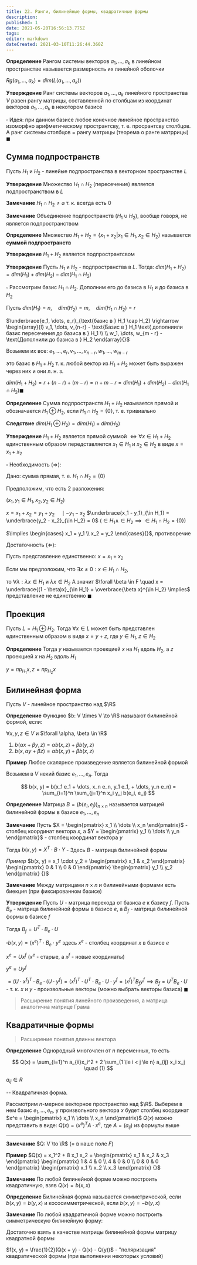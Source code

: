 ```yaml
---
title: 22. Ранги, билинейные формы, квадратичные формы
description: 
published: 1
date: 2021-05-20T16:56:13.775Z
tags: 
editor: markdown
dateCreated: 2021-03-10T11:26:44.360Z
---
```


**Определение** Рангом системы векторов $a_1, \dots, a_k$ в линейном пространстве называется размерность их линейной оболочки

$Rg(a_1, \dots, a_k) = dim(L(a_1, \dots, a_k))$

**Утверждение** Ранг системы векторов $a_1, \dots, a_k$ линейного пространства $V$ равен рангу матрицы, составленной по столбцам из координат векторов $a_1, \dots, a_k$ в некотором базисе

$\square$ Идея: при данном базисе любое конечное линейное пространство изоморфно арифметическому пространтсву, т. е. просрантсву столбцов. А ранг системы столбцов $=$ рангу матрицы (теорема о ранге матррицы) $\blacksquare$

## Сумма подпространств

Пусть $H_1$ и $H_2$ - линейые подпространства в векторном пространстве $L$

**Утверждение** Множество $H_1 \cap H_2$ (пересечение) является подпространством в $L$

**Замечание** $H_1 \cap H_2 \not= \varnothing$ т. к. всегда есть $0$

**Замечание** Объединение подпространств ($H_1 \cup H_2$), вообще говоря, не является подпространством

**Определение** Множество $H_1 + H_2 = \{x_1 + x_2 | x_1 \in H_1, x_2 \in H_2\}$ называется **суммой подпространств**

**Утверждение** $H_1 + H_2$ является подпространтсвом

**Утверждение** Пусть $H_1$ и $H_2$ - подпространства в $L$. Тогда: $dim(H_1 + H_2) = dim(H_1) + dim(H_2) - dim(H_1 \cap H_2)$

$\square$ Рассмотрим базис $H_1 \cap H_2$. Дополним его до базиса в $H_1$ и до базиса в $H_2$

Пусть $dim(H_1) = n, \quad dim(H_2) = m, \quad dim(H_1 \cap H_2) = r$

$\underbrace{e_1, \dots, e_r}_{\text{базис в } H_1 \cap H_2} \rightarrow
\begin{array}{l}
v_1, \dots, v_{n-r} - \text{Базис в } H_1 \text{ дополниили базис пересечения до базиса в } H_1
\\
\\
w_1, \dots, w_{m - r} - \text{Дополнили до базиса в } H_2
\end{array}{}$

Возьмем их все: $e_1, \dots, e_r, v_1, \dots, v_{n-r}, w_1, \dots, w_{m - r}{}$

это базис в $H_1 + H_2$ т. к. любой вектор из $H_1 + H_2$ может быть выражен через них и они л. н. з.

$dim(H_1 + H_2) = r + (n - r) + (m - r) = n + m - r = dim(H_1) + dim(H_2) - dim(H_1 \cap H_2) \blacksquare$

**Определение** Сумма подпространств $H_1 + H_2$ называется прямой и обозначается $H_1 \oplus H_2$, если $H_1 \cap H_2 = \{0\}$, т. е. тривиально

**Следствие** $dim(H_1 \oplus H_2) = dim(H_1) + dim(H_2)$

**Утверждение** $H_1 + H_2$ является прямой суммой $\iff \forall x \in H_1 + H_2$ единственным образом передставляется $x_1 \in H_1$ и $x_2 \in H_2$ в виде $x = x_1 + x_2$

$\square$ Необходимость ($\Rightarrow$):

Дано: сумма прямая, т. е. $H_1 \cap H_2 = \{0\} {}$

Предположим, что есть 2 разложения:

($x_1, y_1 \in H_1, x_2, y_2 \in H_2$)

$x = x_1 + x_2 = y_1 + y_2 \quad \mid -y_1 -x_2$ 
$\underbrace{x_1 - y_1}_{\in H_1} = \underbrace{y_2 - x_2}_{\in H_2} = 0$ ($\in H_1 \land \in H_2 \implies \in H_1 \cap H_2 = \{0\}$)

$\implies \begin{cases}
x_1 = y_1 \\
x_2 = y_2
\end{cases}{}$, противоречие

Достаточность ($\Leftarrow$):

Пусть представление единственно: $x = x_1 + x_2$

Если мы предположим, что $\exists x \not= 0: x \in H_1 \cap H_2$, 

то $\forall \lambda: \lambda x \in H_1$ и $\lambda x \in H_2$
А значит $\forall \beta \in F \quad x = \underbrace{(1 - \beta)x}_{\in H_1} + \overbrace{\beta x}^{\in H_2} \implies$ представление не единственно $\blacksquare$

## Проекция

Пусть $L = H_1 \oplus H_2$. Тогда $\forall x \in L$ может быть представлен единственным образом в виде $x = y + z$, где $y \in H_1, z \in H_2$

**Определение** Тогда $y$ называется проекцией $x$ на $H_1$ вдоль $H_2$, а $z$ проекцией $x$ на $H_2$ вдоль $H_1$

$y = пр_{H_1} x, z = пр_{H_2} x$

## Билинейная форма

Пусть $V$ - линейное пространство над $\R$

**Определение** Функцию $b: V \times V \to \R$ называют билинейной формой, если:

$\forall x, y, z \in V$ и $\forall \alpha, \beta \in \R$
1. $b(\alpha x + \beta y, z) = \alpha b(x, z) + \beta b(y, z)$
2. $b(x, \alpha y + \beta z) = \alpha b(x, y) + \beta b(x, z)$

**Пример** Любое скалярное произведение является билинейной формой

Возьмем в $V$ некий базис $e_1, \dots, e_n$. Тогда

$$
b(x, y) = b(x_1 e_1 + \dots, x_n e_n, y_1 e_1, + \dots, y_n e_n) = \sum_{i=1}^n \sum_{j=1}^n x_i y_j b(e_i, e_j)
$$

**Определение** Матрица $B = (b(e_i, e_j))_{n \times n}$ называется матрицей билинейной формы в базисе $e_1, \dots, e_n$

**Замечание** Пусть $X = \begin{pmatrix}
x_1 \\
\dots \\
x_n
\end{pmatrix}$ - столбец координат вектора $x$, а $Y = \begin{pmatrix}
y_1 \\
\dots \\
y_n
\end{pmatrix}$ - столбец координат вектора $y$

Тогда $b(x, y) = X^T \cdot B \cdot Y$ - Здесь $B$ - матрица билинейной формы

*Пример* $b(x, y) = x_1 \cdot y_2 = \begin{pmatrix}
x_1 & x_2
\end{pmatrix} \begin{pmatrix}
0 & 1 \\
0 & 0
\end{pmatrix} \begin{pmatrix}
y_1 \\
y_2
\end{pmatrix} {}$

**Замечание** Между матрицами $n \times n$ и билинейными формами есть биекция (при фиксированном базисе)

**Утверждение** Пусть $U$ - матрица перехода от базиса $e$ к базису $f$. Пусть $B_е$ - матрица билинейной формы в базисе $e$, а $B_f$ - матрица билинейной формы в базисе $f$

Тогда $B_f = U^T \cdot B_e \cdot U$

$\square b(x, y) = (x^e)^T \cdot B_e \cdot y^e$ здесь $x^e$ - столбец координат $x$ в базисе $e$

$x^e = U x^f$ ($x^e$ - старые, а $x^f$ - новые координаты)

$y^e = Uy^f$

$= (U \cdot x^f)^T \cdot B_e \cdot (U \cdot y^f) = (x^f)^T \cdot U^T \cdot B_e \cdot U \cdot y^f = (x^f)^T B_f y^f \implies B_f = U^T B_e \cdot U$ - т. к. $x$ и $y$ - произвольные векторы (можно выбрать векторы базиса) $\blacksquare$

> Расширение понятия линейного произведения, а матрица аналогична матрице Грама

## Квадратичные формы

> Расширение понятия длинны вектора

**Определение** Однородный многочлен от $n$ переменных, то есть

$$
Q(x) = \sum_{i=1}^n a_{ii}x_i^2 + 2 \sum_{1 \le i < j \le n} a_{ij} x_i x_j \quad (1)
$$

$a_{ij} \in R$

-- Квадратичная форма. 

Рассмотрим $n$-мерное векторное пространство над $\R$. Выберем в нем базис $e_1, \dots, e_n$, у произвольного вектора $x$ будет столбец координат $x^e = \begin{pmatrix}
x_1 \\
\dots \\
x_n
\end{pmatrix}$
$Q(x)$ можно представить в виде: $Q(x) = (x^e)^T A \cdot x^e$, где $A = (a_{ij})$ из формулы выше

---

**Замечание** $Q: V \to \R$ (= в наше поле $F$)

**Пример** $Q(x) = x_1^2 + 8 x_1 x_2 = \begin{pmatrix}
x_1 & x_2 & x_3
\end{pmatrix} \begin{pmatrix}
1 & 4 & 0 \\
4 & 0 & 0 \\
0 & 0 & 0
\end{pmatrix} \begin{pmatrix}
x_1 \\
x_2 \\
x_3
\end{pmatrix} {}$

**Замечание** По любой билинейной форме можно построить квадратичную, взяв $Q(x) = b(x, x)$

**Определение** Билинейная форма называется симметрической, если $b(x, y) = b(y, x)$ и кососимметрической, если $b(x, y) = -b(y, x)$

**Замечание** По любой квадратичной форме можно построить симметрическую билинейную форму:

Достаточно взять в качестве матрицы билинейной формы матрицу квадратной формы

$f(x, y) = \frac{1}{2}(Q(x + y) - Q(x) - Q(y))$ - "поляризация" квадратической формы (при выполнении некоторых условий)

